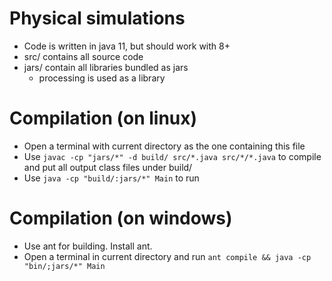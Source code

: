 # Physical simulations
- Code is written in java 11, but should work with 8+
- src/ contains all source code
- jars/ contain all libraries bundled as jars
    - processing is used as a library

# Compilation (on linux)
- Open a terminal with current directory as the one containing this file
- Use `javac -cp "jars/*" -d build/ src/*.java src/*/*.java` to compile and put all output class files under build/
- Use `java -cp "build/:jars/*" Main` to run

# Compilation (on windows)
- Use ant for building. Install ant.
- Open a terminal in current directory and run `ant compile && java -cp "bin/;jars/*" Main`